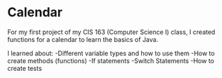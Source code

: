# Calendar

For my first project of my CIS 163 (Computer Science I) class, I created functions for a calendar to learn the basics of Java.

I learned about:
-Different variable types and how to use them
-How to create methods (functions)
-If statements
-Switch Statements
-How to create tests

